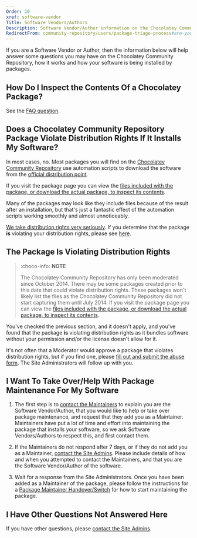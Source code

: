 ```yaml
---
Order: 10
xref: software-vendor
Title: Software Vendors/Authors
Description: Software Vendor/Author information on the Chocolatey Community Repository.
RedirectFrom: community-repository/users/package-triage-process#are-you-a-software-vendor
---
```


If you are a Software Vendor or Author, then the information below will help answer some questions you may have on the Chocolatey Community Repository, how it works and how your software is being installed by packages.

## How Do I Inspect the Contents Of a Chocolatey Package?

See the [FAQ question](xref:ccr-faq#how-do-i-inspect-the-contents-of-a-chocolatey-package).

## Does a Chocolatey Community Repository Package Violate Distribution Rights If It Installs My Software?

In most cases, no. Most packages you will find on the [Chocolatey Community Repository](https://community.chocolatey.org/packages) use automation scripts to download the software from the [official distribution point](xref:legal#distributions).

If you visit the package page you can view the [files included with the package, or download the actual package, to inspect its contents](xref:ccr-faq#how-do-i-inspect-the-contents-of-a-chocolatey-package).

Many of the packages may look like they include files because of the result after an installation, but that's just a fantastic effect of the automation scripts working smoothly and almost unnoticeably.

[We take distribution rights very seriously](xref:legal#distributions). If you determine that the package **is** violating your distribution rights, please see [here](#the-package-is-violating-distribution-rights).

## The Package Is Violating Distribution Rights

> :choco-info: **NOTE**
>
> The Chocolatey Community Repository has only been moderated since October 2014. There may be some packages created prior to this date that could violate distribution rights. These packages won't likely list the files as the Chocolatey Community Repository did not start capturing them until July 2014. If you visit the package page you can view the [files included with the package, or download the actual package, to inspect its contents](xref:ccr-faq#how-do-i-inspect-the-contents-of-a-chocolatey-package).

You've checked the previous section, and it doesn't apply, and you've found that the package **is** violating distribution rights as it bundles software without your permission and/or the license doesn't allow for it.

It's not often that a Moderator would approve a package that violates distribution rights, but if you find one, please [fill out and submit the abuse form](xref:ccr-faq#how-to-report-an-abusive-package). The Site Administrators will follow up with you.

## I Want To Take Over/Help With Package Maintenance For My Software

1. The first step is to [contact the Maintainers](xref:ccr-faq#how-do-i-contact-the-package-maintainers) to explain you are the Software Vendor/Author, that you would like to help or take over package maintenance, and request that they add you as a Maintainer. Maintainers have put a lot of time and effort into maintaining the package that installs your software, so we ask Software Vendors/Authors to respect this, and first contact them.

1. If the Maintainers do not respond after 7 days, or if they do not add you as a Maintainer, [contact the Site Admins](xref:ccr-faq#how-do-i-contact-the-site-admins). Please include details of how and when you attempted to contact the Maintainers, and that you are the Software Vendor/Author of the software.

1. Wait for a response from the Site Administrators. Once you have been added as a Maintainer of the package, please follow the instructions for a [Package Maintainer Handover/Switch](xref:package-maintainer-handover) for how to start maintaining the package.

## I Have Other Questions Not Answered Here

If you have other questions, please [contact the Site Admins](xref:ccr-faq#how-do-i-contact-the-site-admins).
